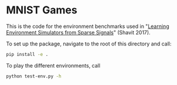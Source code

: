# MNIST Games
This is the code for the environment benchmarks used in 
"[Learning Environment Simulators from Sparse Signals](http://yonadavshavit.com/assets/files/masters-engineering-thesis.pdf)" (Shavit 2017).

To set up the package, navigate to the root of this directory and call:
```bash
pip install -e .
```

To play the different environments, call  
```bash
python test-env.py -h
```
